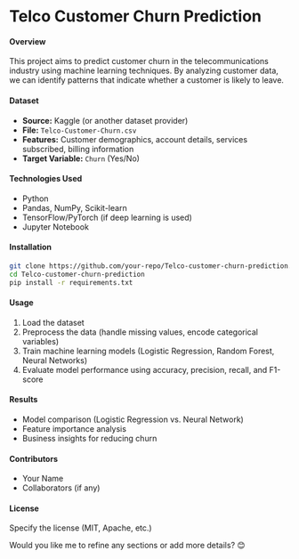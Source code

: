 # **Telco Customer Churn Prediction**
#### **Overview**
This project aims to predict customer churn in the telecommunications industry using machine learning techniques. By analyzing customer data, we can identify patterns that indicate whether a customer is likely to leave.

#### **Dataset**
- **Source:** Kaggle (or another dataset provider)
- **File:** `Telco-Customer-Churn.csv`
- **Features:** Customer demographics, account details, services subscribed, billing information
- **Target Variable:** `Churn` (Yes/No)

#### **Technologies Used**
- Python
- Pandas, NumPy, Scikit-learn
- TensorFlow/PyTorch (if deep learning is used)
- Jupyter Notebook

#### **Installation**
```bash
git clone https://github.com/your-repo/Telco-customer-churn-prediction.git
cd Telco-customer-churn-prediction
pip install -r requirements.txt
```

#### **Usage**
1. Load the dataset
2. Preprocess the data (handle missing values, encode categorical variables)
3. Train machine learning models (Logistic Regression, Random Forest, Neural Networks)
4. Evaluate model performance using accuracy, precision, recall, and F1-score

#### **Results**
- Model comparison (Logistic Regression vs. Neural Network)
- Feature importance analysis
- Business insights for reducing churn

#### **Contributors**
- Your Name
- Collaborators (if any)

#### **License**
Specify the license (MIT, Apache, etc.)

Would you like me to refine any sections or add more details? 😊
